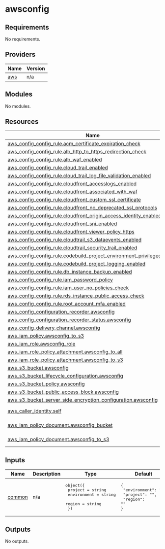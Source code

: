 # awsconfig

## Requirements

No requirements.

## Providers

| Name | Version |
|------|---------|
| <a name="provider_aws"></a> [aws](#provider\_aws) | n/a |

## Modules

No modules.

## Resources

| Name | Type |
|------|------|
| [aws_config_config_rule.acm_certificate_expiration_check](https://registry.terraform.io/providers/hashicorp/aws/latest/docs/resources/config_config_rule) | resource |
| [aws_config_config_rule.alb_http_to_https_redirection_check](https://registry.terraform.io/providers/hashicorp/aws/latest/docs/resources/config_config_rule) | resource |
| [aws_config_config_rule.alb_waf_enabled](https://registry.terraform.io/providers/hashicorp/aws/latest/docs/resources/config_config_rule) | resource |
| [aws_config_config_rule.cloud_trail_enabled](https://registry.terraform.io/providers/hashicorp/aws/latest/docs/resources/config_config_rule) | resource |
| [aws_config_config_rule.cloud_trail_log_file_validation_enabled](https://registry.terraform.io/providers/hashicorp/aws/latest/docs/resources/config_config_rule) | resource |
| [aws_config_config_rule.cloudfront_accesslogs_enabled](https://registry.terraform.io/providers/hashicorp/aws/latest/docs/resources/config_config_rule) | resource |
| [aws_config_config_rule.cloudfront_associated_with_waf](https://registry.terraform.io/providers/hashicorp/aws/latest/docs/resources/config_config_rule) | resource |
| [aws_config_config_rule.cloudfront_custom_ssl_certificate](https://registry.terraform.io/providers/hashicorp/aws/latest/docs/resources/config_config_rule) | resource |
| [aws_config_config_rule.cloudfront_no_deprecated_ssl_protocols](https://registry.terraform.io/providers/hashicorp/aws/latest/docs/resources/config_config_rule) | resource |
| [aws_config_config_rule.cloudfront_origin_access_identity_enabled](https://registry.terraform.io/providers/hashicorp/aws/latest/docs/resources/config_config_rule) | resource |
| [aws_config_config_rule.cloudfront_sni_enabled](https://registry.terraform.io/providers/hashicorp/aws/latest/docs/resources/config_config_rule) | resource |
| [aws_config_config_rule.cloudfront_viewer_policy_https](https://registry.terraform.io/providers/hashicorp/aws/latest/docs/resources/config_config_rule) | resource |
| [aws_config_config_rule.cloudtrail_s3_dataevents_enabled](https://registry.terraform.io/providers/hashicorp/aws/latest/docs/resources/config_config_rule) | resource |
| [aws_config_config_rule.cloudtrail_security_trail_enabled](https://registry.terraform.io/providers/hashicorp/aws/latest/docs/resources/config_config_rule) | resource |
| [aws_config_config_rule.codebuild_project_environment_privileged_check](https://registry.terraform.io/providers/hashicorp/aws/latest/docs/resources/config_config_rule) | resource |
| [aws_config_config_rule.codebuild_project_logging_enabled](https://registry.terraform.io/providers/hashicorp/aws/latest/docs/resources/config_config_rule) | resource |
| [aws_config_config_rule.db_instance_backup_enabled](https://registry.terraform.io/providers/hashicorp/aws/latest/docs/resources/config_config_rule) | resource |
| [aws_config_config_rule.iam_password_policy](https://registry.terraform.io/providers/hashicorp/aws/latest/docs/resources/config_config_rule) | resource |
| [aws_config_config_rule.iam_user_no_policies_check](https://registry.terraform.io/providers/hashicorp/aws/latest/docs/resources/config_config_rule) | resource |
| [aws_config_config_rule.rds_instance_public_access_check](https://registry.terraform.io/providers/hashicorp/aws/latest/docs/resources/config_config_rule) | resource |
| [aws_config_config_rule.root_account_mfa_enabled](https://registry.terraform.io/providers/hashicorp/aws/latest/docs/resources/config_config_rule) | resource |
| [aws_config_configuration_recorder.awsconfig](https://registry.terraform.io/providers/hashicorp/aws/latest/docs/resources/config_configuration_recorder) | resource |
| [aws_config_configuration_recorder_status.awsconfig](https://registry.terraform.io/providers/hashicorp/aws/latest/docs/resources/config_configuration_recorder_status) | resource |
| [aws_config_delivery_channel.awsconfig](https://registry.terraform.io/providers/hashicorp/aws/latest/docs/resources/config_delivery_channel) | resource |
| [aws_iam_policy.awsconfig_to_s3](https://registry.terraform.io/providers/hashicorp/aws/latest/docs/resources/iam_policy) | resource |
| [aws_iam_role.awsconfig_role](https://registry.terraform.io/providers/hashicorp/aws/latest/docs/resources/iam_role) | resource |
| [aws_iam_role_policy_attachment.awsconfig_to_all](https://registry.terraform.io/providers/hashicorp/aws/latest/docs/resources/iam_role_policy_attachment) | resource |
| [aws_iam_role_policy_attachment.awsconfig_to_s3](https://registry.terraform.io/providers/hashicorp/aws/latest/docs/resources/iam_role_policy_attachment) | resource |
| [aws_s3_bucket.awsconfig](https://registry.terraform.io/providers/hashicorp/aws/latest/docs/resources/s3_bucket) | resource |
| [aws_s3_bucket_lifecycle_configuration.awsconfig](https://registry.terraform.io/providers/hashicorp/aws/latest/docs/resources/s3_bucket_lifecycle_configuration) | resource |
| [aws_s3_bucket_policy.awsconfig](https://registry.terraform.io/providers/hashicorp/aws/latest/docs/resources/s3_bucket_policy) | resource |
| [aws_s3_bucket_public_access_block.awsconfig](https://registry.terraform.io/providers/hashicorp/aws/latest/docs/resources/s3_bucket_public_access_block) | resource |
| [aws_s3_bucket_server_side_encryption_configuration.awsconfig](https://registry.terraform.io/providers/hashicorp/aws/latest/docs/resources/s3_bucket_server_side_encryption_configuration) | resource |
| [aws_caller_identity.self](https://registry.terraform.io/providers/hashicorp/aws/latest/docs/data-sources/caller_identity) | data source |
| [aws_iam_policy_document.awsconfig_bucket](https://registry.terraform.io/providers/hashicorp/aws/latest/docs/data-sources/iam_policy_document) | data source |
| [aws_iam_policy_document.awsconfig_to_s3](https://registry.terraform.io/providers/hashicorp/aws/latest/docs/data-sources/iam_policy_document) | data source |

## Inputs

| Name | Description | Type | Default | Required |
|------|-------------|------|---------|:--------:|
| <a name="input_common"></a> [common](#input\_common) | n/a | <pre>object({<br>    project     = string<br>    environment = string<br>    region      = string<br>  })</pre> | <pre>{<br>  "environment": "",<br>  "project": "",<br>  "region": ""<br>}</pre> | no |

## Outputs

No outputs.
